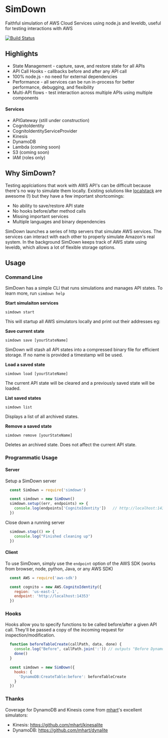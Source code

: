 # SimDown

Faithful simulation of AWS Cloud Services using node.js and leveldb, useful for testing interactions with AWS

[![Build Status](https://travis-ci.org/stackdown/simdown.svg?branch=master)](https://travis-ci.org/stackdown/simdown)

## Highlights

- State Management - capture, save, and restore state for all APIs
- API Call Hooks - callbacks before and after any API call
- 100% node.js - no need for external dependencies
- Performance - all services can be run in-process for better performance, debugging, and flexibility
- Multi-API flows - test interaction across multiple APIs using multiple components

#### Services
    
- APIGateway (still under construction)
- CognitoIdentity
- CognitoIdentityServiceProvider
- Kinesis
- DynamoDB
- Lambda (coming soon)
- S3 (coming soon)
- IAM (roles only)

## Why SimDown?

Testing applciations that work with AWS API's can be difficult because there's no way to simulate them locally. Existing solutions like [localstack](https://github.com/localstack/localstack) are awesome (!) but they have a few important shortcomings:

- No ability to save/restore API state
- No hooks before/after method calls
- Missing important services
- Multiple languages and binary dependencies

SimDown launches a series of http servers that simulate AWS services. The services can interact with each other to properly simulate Amazon's real system. In the background SimDown keeps track of AWS state using leveldb, which allows a lot of flexible storage options.

## Usage

### Command Line

SimDown has a simple CLI that runs simulations and manages API states. To learn more, run `simdown help`

**Start simulaiton services**

`simdown start`

This will startup all AWS simulators locally and print out their addresses eg:

**Save current state**

`simdown save [yourStateName]`

SimDown will stash all API states into a compressed binary file for efficient storage. If no name is provided a timestamp will be used.

**Load a saved state**

`simdown load [yourStateName]`

The current API state will be cleared and a previously saved state will be loaded.

**List saved states**

`simdown list`

Displays a list of all archived states.

**Remove a saved state**

`simdown remove [yourStateName]`

Deletes an archived state. Does not affect the current API state.

### Programmatic Usage

#### Server

Setup a SimDown server

```JavaScript
  const SimDown = require('simdown')

  const simdown = new SimDown()
  simdown.setup((err, endpoints) => {
    console.log(endpoints['CognitoIdentity'])   // http://localhost:14353
  })
```

Close down a running server

```JavaScript
  simdown.stop(() => {
    console.log("Finished cleaning up")
  })
```

#### Client

To use SimDown, simply use the `endpoint` option of the AWS SDK (works from browser, node, python, Java, or any AWS SDK)

```JavaScript
  const AWS = require('aws-sdk')

  const cognito = new AWS.CognitoIdentity({
    region: 'us-east-1',
    endpoint: 'http://localhost:14353'
  })
```

### Hooks

Hooks allow you to specify functions to be called before/after a given API call. They'll be passed a copy of the incoming request for inspection/modification.

```JavaScript
  function beforeTableCreate(callPath, data, done) {
    console.log("Before", callPath.join(':')) // outputs "Before DynamoDB:CreateTable"
    done()
  }

  const simdown = new SimDown({
    hooks: {
      'DynamoDB:CreateTable:before': beforeTableCreate
    }
  })
```

### Thanks

Coverage for DynamoDB and Kinesis come from [mhart](https://github.com/mhart)'s excellent simulators:

- Kinesis: https://github.com/mhart/kinesalite
- DynamoDB: https://github.com/mhart/dynalite
